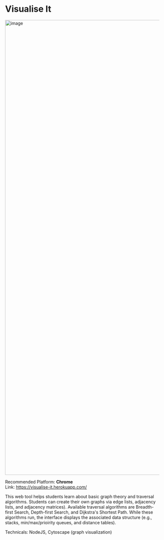 # Visualise It

<img width="1484" alt="image" src="https://user-images.githubusercontent.com/54029493/193501179-a06eb502-d0ee-4b6e-98fc-ff7693ea88b0.png">

Recommended Platform: <b>Chrome</b> <br>
Link: https://visualise-it.herokuapp.com/

This web tool helps students learn about basic graph theory and traversal algorithms. Students can create their own graphs via edge lists, adjacency lists, 
and adjacency matrices). Available traversal algorithms are Breadth-first Search, Depth-first Search, and Dijkstra's Shortest Path. While these algorithms
run, the interface displays the associated data structure (e.g., stacks, min/max/prioirity queues, and distance tables). <br>

Technicals: NodeJS, Cytoscape (graph visualization)
